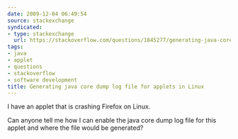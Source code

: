 ```yaml
---
date: 2009-12-04 06:49:54
source: stackexchange
syndicated:
- type: stackexchange
  url: https://stackoverflow.com/questions/1845277/generating-java-core-dump-log-file-for-applets-in-linux
tags:
- java
- applet
- questions
- stackoverflow
- software development
title: Generating java core dump log file for applets in Linux
---
```


I have an applet that is crashing Firefox on Linux.

Can anyone tell me how I can enable the java core dump log file for this applet and where the file would be generated?